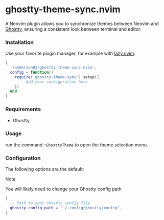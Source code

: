 # ghostty-theme-sync.nvim

A Neovim plugin allows you to synchronize themes between Neovim and [Ghostty](https://ghostty.org/), ensuring a consistent look between terminal and editor.

### Installation
Use your favorite plugin manager, for example with [lazy.nvim](https://github.com/folke/lazy.nvim):

```lua
{
  'landerson02/ghostty-theme-sync.nvim',
  config = function()
    require('ghostty-theme-sync').setup({
      -- Add your configuration here
    })
  end
}
```

### Requirements
- Ghostty

### Usage
run the command `:GhosttyTheme` to open the theme selection menu.

### Configuration
The following options are the default:
> [!NOTE]
> You will likely need to change your Ghostty config path
```lua
{
  -- Path to your Ghostty config file
  ghostty_config_path = "~/.config/ghostty/config",
}
```

